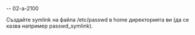 
-- 02-a-2100

Създайте symlink на файла /etc/passwd в home директорията ви (да се казва например passwd_symlink).
